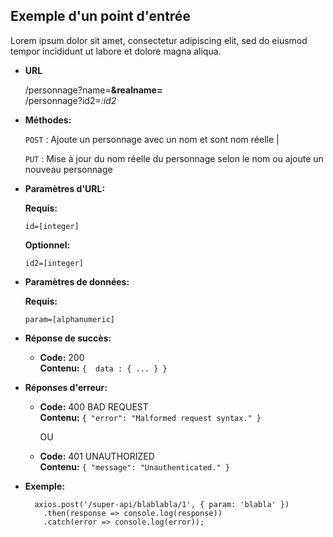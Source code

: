 **Exemple d'un point d'entrée**
----
  Lorem ipsum dolor sit amet, consectetur adipiscing elit, sed do eiusmod tempor incididunt ut labore et dolore magna aliqua.

* **URL**

  /personnage?name=**&realname=** <br />
  /personnage?id2=*:id2*
  
* **Méthodes:**
  
  `POST` : Ajoute un personnage avec un nom et sont nom réelle | 

  `PUT` : Mise à jour du nom réelle du personnage selon le nom ou ajoute un nouveau personnage
  
* **Paramètres d'URL:**

  **Requis:**
 
   `id=[integer]`
   
	**Optionnel:**
	
	`id2=[integer]`
	
* **Paramètres de données:**

  **Requis:**
 
   `param=[alphanumeric]`

* **Réponse de succès:**

  * **Code:** 200 <br />
    **Contenu:** `{ 
    					data : {
							...
						}
 					}`
 
* **Réponses d'erreur:**

  * **Code:** 400 BAD REQUEST <br />
    **Contenu:** `{ "error": "Malformed request syntax." }`    
    
    OU

  * **Code:** 401 UNAUTHORIZED <br />
    **Contenu:** `{ "message": "Unauthenticated." }`
    
* **Exemple:**
 
        axios.post('/super-api/blablabla/1', { param: 'blabla' })
	 	  .then(response => console.log(response))
	 	  .catch(error => console.log(error));
    